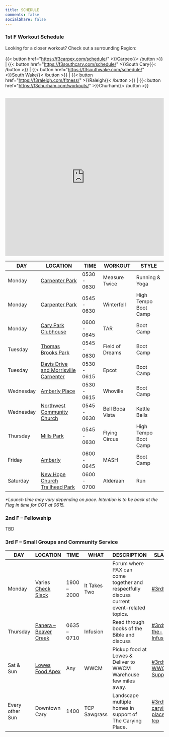 ```yaml
---
title: SCHEDULE
comments: false
socialShare: false
---
```


### <a name="1stf"></a>1st F Workout Schedule

Looking for a closer workout? Check out a surrounding Region:<br/><br/>
{{< button href="https://f3carpex.com/schedule/" >}}Carpex{{< /button >}} |
{{< button href="https://f3southcary.com/schedule/" >}}South Cary{{< /button >}} |
{{< button href="https://f3southwake.com/schedule/" >}}South Wake{{< /button >}} |
{{< button href="https://f3raleigh.com/fitness/" >}}Raleigh{{< /button >}} |
{{< button href="https://f3churham.com/workouts/" >}}Churham{{< /button >}}
<br/><br/>

<iframe src="https://map.f3nation.com/?lat=35.823087&amp;lon=-78.863166&amp;zoom=12"
    style="border:0px #ffffff none;"
    name="f3Maps"
    allow="geolocation"
    scrolling="no"
    frameborder="0"
    marginheight="0px"
    marginwidth="0px"
    height="500px"
    width="100%"
    allowfullscreen=""></iframe>

| DAY       | LOCATION                                                                   | TIME               | WORKOUT              | STYLE                                                                    |
| --------- | -------------------------------------------------------------------------- | ------------------ | -------------------- | ------------------------------------------------------------------------ |
| Monday    | [Carpenter Park](https://goo.gl/maps/bBTownUCbxrYkbXq5)           | 0530 - 0630     | Measure Twice        | Running & Yoga                                                              |
| Monday    | [Carpenter Park](https://goo.gl/maps/bBTownUCbxrYkbXq5)                                | 0545 - 0630        | Winterfell | High Tempo Boot Camp                                                                |
| Monday    | [Cary Park Clubhouse](https://goo.gl/maps/2dnqVXDbi6WDcBJk6)                      | 0600 - 0645        | TAR       | Boot Camp                                                      |
| Tuesday   | [Thomas Brooks Park](https://goo.gl/maps/rwpS6sp1aFQMwgFq7)                     | 0545 - 0630        | Field of Dreams | Boot Camp                                                                |
| Tuesday   | [Davis Drive and Morrisville Carpenter ](https://goo.gl/maps/nxEj2QiKuRfJcyrdA9)                  | 0530 - 0615        | Epcot  | Boot Camp                                                                |                                                                |
| Wednesday | [Amberly Place](https://goo.gl/maps/uAoHconnPQk6t5Wp7)           | 0530 - 0615        | Whoville            | Boot Camp                                                   |                                                                
| Wednesday | [Northwest Community Church](https://goo.gl/maps/xSsSiYDsuPMJQEAFA)           | 0545 - 0630        | Bell Boca Vista           | Kettle Bells                                                   |                                                                |
| Thursday  | [Mills Park](https://goo.gl/maps/APjv2Dh1AxsQSRnR6)    | 0545 - 0630        | Flying Circus          | High Tempo Boot Camp                                                |                                                                
| Friday    | [Amberly](https://goo.gl/maps/APjv2Dh1AxsQSRnR6)                  | 0600 - 0645        | MASH      | Boot Camp                                                                |
| Saturday  | [New Hope Church Trailhead Park](https://goo.gl/maps/z1c3S7iXppcPSoFX6)    | 0600 - 0700        | Alderaan         | Run                                                |     
_\*Launch time may vary depending on pace. Intention is to be back at the Flag in time for COT at 0615._

### <a name="2ndf"></a>2nd F – Fellowship

TBD

### <a name="3rdf"></a>3rd F – Small Groups and Community Service

| DAY             | LOCATION                                                              | TIME                                                                                                  | WHAT         | DESCRIPTION                                                                              | SLACK                                                                    |
| --------------- | --------------------------------------------------------------------- | ----------------------------------------------------------------------------------------------------- | ------------ | ---------------------------------------------------------------------------------------- | ------------------------------------------------------------------------ |
| Monday          | Varies [Check Slack](https://f3carpex.slack.com/archives/C02DNTLABBK) | 1900 – 2000                                                                                           | It Takes Two | Forum where PAX can come together and respectfully discuss current event-related topics. | [#3rdf-itt](https://f3carpex.slack.com/archives/C02DNTLABBK)             |
| Thursday        | [Panera – Beaver Creek](https://goo.gl/maps/cYYpQzRSjtPEFtAx8)        | 0635 – 0710                                                                                           | Infusion     | Read through books of the Bible and discuss                                              | [#3rdf-the-Infusion](https://f3carpex.slack.com/archives/C02UVAL9XA7)    |
| Sat & Sun       | [Lowes Food Apex](https://goo.gl/maps/XmZXzmJF2THXJTmj9)              | Any | WWCM         | Pickup food at Lowes & Deliver to WWCM Warehouse few miles away.                         | [#3rdf-WWCM-Support](https://f3carpex.slack.com/archives/C020LFW2GDV)    |
| Every other Sun | Downtown Cary                                                         | 1400                                                                                                  | TCP Sawgrass | Landscape multiple homes in support of The Carying Place.                                | [#3rdf-carying-place-tcp](https://f3carpex.slack.com/archives/CB22XF46R) |
